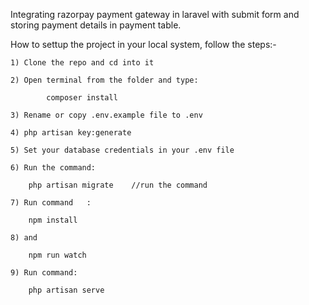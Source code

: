 Integrating razorpay payment gateway in laravel with submit form and storing payment details in payment table. 


How to settup the project in your local system, follow the steps:-

	1) Clone the repo and cd into it
	
	2) Open terminal from the folder and type:
	
			composer install
			
	3) Rename or copy .env.example file to .env
	
	4) php artisan key:generate
	
	5) Set your database credentials in your .env file
	
	6) Run the command:
	
		php artisan migrate    //run the command
		
	7) Run command   :
	
		npm install
		
	8) and	
	
		npm run watch
		
	9) Run command:
	
		php artisan serve 
